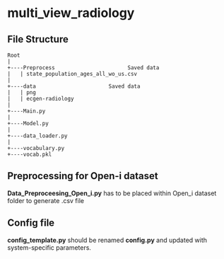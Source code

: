 # multi_view_radiology

## File Structure
```
Root
|
+----Preprocess                       Saved data 
|   | state_population_ages_all_wo_us.csv
|   
+----data                       Saved data 
|   | png
|   | ecgen-radiology
|   
+----Main.py  
|
+----Model.py
|
+----data_loader.py
|
+----vocabulary.py
+----vocab.pkl
```
## Preprocessing for Open-i dataset
**Data_Preproceesing_Open_i.py** has to be placed within Open_i dataset folder to generate .csv file

## Config file
**config_template.py** should be renamed **config.py** and updated with system-specific parameters.
